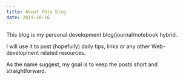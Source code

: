 ```yaml
---
title: About this blog
date: 2019-10-16
---
```


This blog is my personal development blog/journal/notebook hybrid.

I will use it to post (hopefully) daily tips, links or any other Web-development
related resources.

As the name suggest, my goal is to keep the posts short and straightforward.
